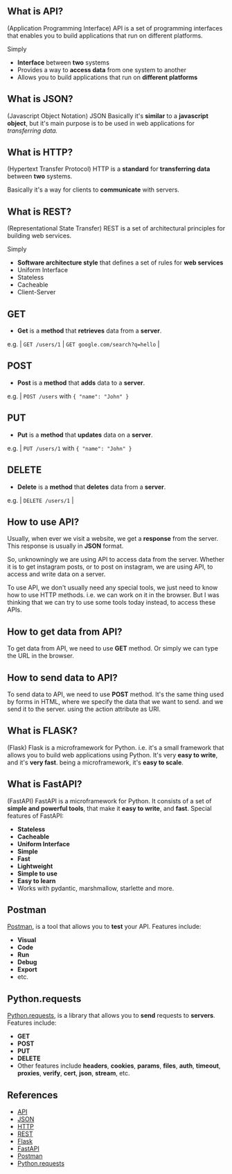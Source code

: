 ## What is API?
(Application Programming Interface) API is a set of programming interfaces that enables you to build applications that run on different platforms.

Simply
- **Interface** between **two** systems
- Provides a way to **access data** from one system to another
- Allows you to build applications that run on **different platforms**

## What is JSON?
(Javascript Object Notation) JSON
Basically it's **similar** to a **javascript object**, but it's main purpose is to be used in web applications for *transferring data.*

## What is HTTP?
(Hypertext Transfer Protocol) HTTP is a **standard** for **transferring data** between **two** systems.

Basically it's a way for clients to **communicate** with servers.


## What is REST?
(Representational State Transfer) REST is a set of architectural principles for building web services.

Simply
- **Software architecture style** that defines a set of rules for **web services**
- Uniform Interface
- Stateless
- Cacheable
- Client-Server


## GET
- **Get** is a **method** that **retrieves** data from a **server**.

e.g. | `GET /users/1` | `GET google.com/search?q=hello` | 

## POST
- **Post** is a **method** that **adds** data to a **server**.

e.g. | `POST /users` with `{ "name": "John" }`

## PUT
- **Put** is a **method** that **updates** data on a **server**.

e.g. | `PUT /users/1` with `{ "name": "John" }`

## DELETE
- **Delete** is a **method** that **deletes** data from a **server**.

e.g. | `DELETE /users/1` |


## How to use API?
Usually, when ever we visit a website, we get a **response** from the server. This response is usually in **JSON** format. 

So, unknowningly we are using API to access data from the server.
Whether it is to get instagram posts, or to post on instagram, we are using API, to access and write data on a server.

To use API, we don't usually need any special tools, we just need to know how to use HTTP methods. i.e. we can work on it in the browser. But I was thinking that we can try to use some tools today instead, to access these APIs.

## How to get data from API?
To get data from API, we need to use **GET** method. Or simply we can type the URL in the browser.

## How to send data to API?
To send data to API, we need to use **POST** method. It's the same thing used by forms in HTML, where we specify the data that we want to send. and we send it to the server. using the action attribute as URI.

## What is FLASK?
(Flask) Flask is a microframework for Python.
i.e. it's a small framework that allows you to build web applications using Python. It's very **easy to write**, and it's **very fast**. being a microframework, it's **easy to scale**.

## What is FastAPI?
(FastAPI) FastAPI is a microframework for Python.
It consists of a set of **simple and powerful tools**, that make it **easy to write**, and **fast**.
Special features of FastAPI:
- **Stateless**
- **Cacheable**
- **Uniform Interface**
- **Simple**
- **Fast**
- **Lightweight**
- **Simple to use**
- **Easy to learn**
- Works with pydantic, marshmallow, starlette and more.


## Postman
[Postman](https://www.getpostman.com/docs/), is a tool that allows you to **test** your API.
Features include:
- **Visual**
- **Code**
- **Run**
- **Debug**
- **Export**
- etc.

## Python.requests
[Python.requests](https://requests.readthedocs.io/en/master/), is a library that allows you to **send** requests to **servers**.
Features include:
- **GET**
- **POST**
- **PUT**
- **DELETE**
- Other features include **headers**, **cookies**, **params**, **files**, **auth**, **timeout**, **proxies**, **verify**, **cert**, **json**, **stream**, etc.

## References
<!-- References mentioned from above -->
- [API](https://en.wikipedia.org/wiki/Application_programming_interface)
- [JSON](https://en.wikipedia.org/wiki/JSON)
- [HTTP](https://en.wikipedia.org/wiki/Hypertext_Transfer_Protocol)
- [REST](https://en.wikipedia.org/wiki/Representational_state_transfer)
- [Flask](https://www.getflask.org/)
- [FastAPI](https://fastapi.tiangolo.com/)
- [Postman](https://www.getpostman.com/)
- [Python.requests](https://requests.readthedocs.io/)
